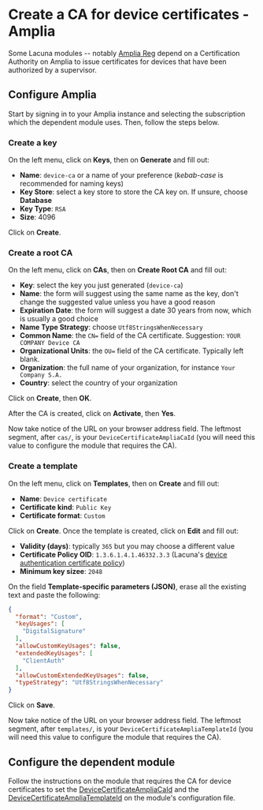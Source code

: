 ﻿# Create a CA for device certificates - Amplia

Some Lacuna modules -- notably [Amplia Reg](../amplia-reg/index.md) depend on a Certification Authority on Amplia to issue certificates
for devices that have been authorized by a supervisor.

## Configure Amplia

Start by signing in to your Amplia instance and selecting the subscription which the dependent module uses. Then, follow the steps
below.

### Create a key

On the left menu, click on **Keys**, then on **Generate** and fill out:

* **Name**: `device-ca` or a name of your preference (*kebab-case* is recommended for naming keys)
* **Key Store**: select a key store to store the CA key on. If unsure, choose **Database**
* **Key Type**: `RSA`
* **Size**: 4096

Click on **Create**.

### Create a root CA

On the left menu, click on **CAs**, then on **Create Root CA** and fill out:

* **Key**: select the key you just generated (`device-ca`)
* **Name**: the form will suggest using the same name as the key, don't change the suggested value unless you have a good reason
* **Expiration Date**: the form will suggest a date 30 years from now, which is usually a good choice
* **Name Type Strategy**: choose `Utf8StringsWhenNecessary`
* **Common Name**: the `CN=` field of the CA certificate. Suggestion: `YOUR COMPANY Device CA`
* **Organizational Units**: the `OU=` field of the CA certificate. Typically left blank.
* **Organization**: the full name of your organization, for instance `Your Company S.A.`
* **Country**: select the country of your organization

Click on **Create**, then **OK**.

After the CA is created, click on **Activate**, then **Yes**.

<a name="ca-id" />

Now take notice of the URL on your browser address field. The leftmost segment, after `cas/`, is your `DeviceCertificateAmpliaCaId` (you
will need this value to configure the module that requires the CA).

### Create a template

On the left menu, click on **Templates**, then on **Create** and fill out:

* **Name**: `Device certificate`
* **Certificate kind**: `Public Key`
* **Certificate format**: `Custom`

Click on **Create**. Once the template is created, click on **Edit** and fill out:

* **Validity (days)**: typically `365` but you may choose a different value
* **Certificate Policy OID**: `1.3.6.1.4.1.46332.3.3` (Lacuna's [device authentication certificate policy](../asn1.md#certificate-policies))
* **Minimum key sizee**: `2048`

On the field **Template-specific parameters (JSON)**, erase all the existing text and paste the following:

```json
{
  "format": "Custom",
  "keyUsages": [
    "DigitalSignature"
  ],
  "allowCustomKeyUsages": false,
  "extendedKeyUsages": [
    "ClientAuth"
  ],
  "allowCustomExtendedKeyUsages": false,
  "typeStrategy": "Utf8StringsWhenNecessary"
}
```

Click on **Save**.

<a name="template-id" />

Now take notice of the URL on your browser address field. The leftmost segment, after `templates/`, is your `DeviceCertificateAmpliaTemplateId` (you
will need this value to configure the module that requires the CA).

## Configure the dependent module

Follow the instructions on the module that requires the CA for device certificates to set the
[DeviceCertificateAmpliaCaId](#ca-id) and the [DeviceCertificateAmpliaTemplateId](#template-id) on the module's configuration file.
